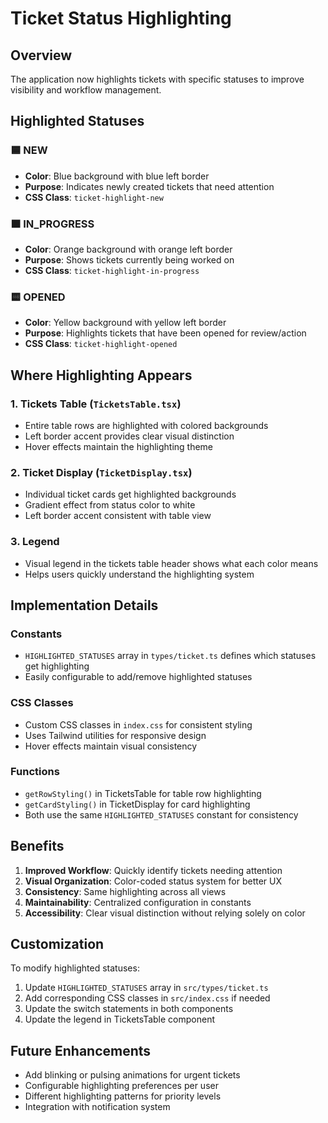 # Ticket Status Highlighting

## Overview
The application now highlights tickets with specific statuses to improve visibility and workflow management.

## Highlighted Statuses

### 🟦 NEW
- **Color**: Blue background with blue left border
- **Purpose**: Indicates newly created tickets that need attention
- **CSS Class**: `ticket-highlight-new`

### 🟧 IN_PROGRESS  
- **Color**: Orange background with orange left border
- **Purpose**: Shows tickets currently being worked on
- **CSS Class**: `ticket-highlight-in-progress`

### 🟨 OPENED
- **Color**: Yellow background with yellow left border  
- **Purpose**: Highlights tickets that have been opened for review/action
- **CSS Class**: `ticket-highlight-opened`

## Where Highlighting Appears

### 1. Tickets Table (`TicketsTable.tsx`)
- Entire table rows are highlighted with colored backgrounds
- Left border accent provides clear visual distinction
- Hover effects maintain the highlighting theme

### 2. Ticket Display (`TicketDisplay.tsx`)
- Individual ticket cards get highlighted backgrounds
- Gradient effect from status color to white
- Left border accent consistent with table view

### 3. Legend
- Visual legend in the tickets table header shows what each color means
- Helps users quickly understand the highlighting system

## Implementation Details

### Constants
- `HIGHLIGHTED_STATUSES` array in `types/ticket.ts` defines which statuses get highlighting
- Easily configurable to add/remove highlighted statuses

### CSS Classes
- Custom CSS classes in `index.css` for consistent styling
- Uses Tailwind utilities for responsive design
- Hover effects maintain visual consistency

### Functions
- `getRowStyling()` in TicketsTable for table row highlighting
- `getCardStyling()` in TicketDisplay for card highlighting
- Both use the same `HIGHLIGHTED_STATUSES` constant for consistency

## Benefits

1. **Improved Workflow**: Quickly identify tickets needing attention
2. **Visual Organization**: Color-coded status system for better UX
3. **Consistency**: Same highlighting across all views
4. **Maintainability**: Centralized configuration in constants
5. **Accessibility**: Clear visual distinction without relying solely on color

## Customization

To modify highlighted statuses:

1. Update `HIGHLIGHTED_STATUSES` array in `src/types/ticket.ts`
2. Add corresponding CSS classes in `src/index.css` if needed
3. Update the switch statements in both components
4. Update the legend in TicketsTable component

## Future Enhancements

- Add blinking or pulsing animations for urgent tickets
- Configurable highlighting preferences per user
- Different highlighting patterns for priority levels
- Integration with notification system